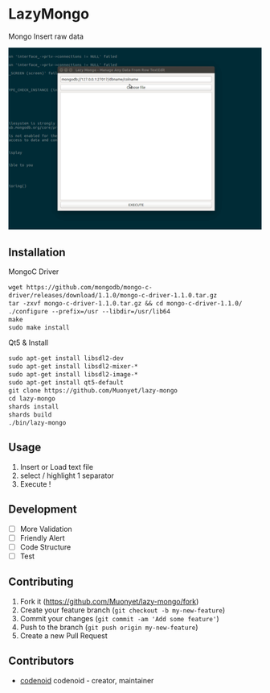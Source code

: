 # LazyMongo

Mongo Insert raw data

![Example](https://raw.githubusercontent.com/Muonyet/lazy-mongo/master/lazymongo.gif)

## Installation

MongoC Driver

```
wget https://github.com/mongodb/mongo-c-driver/releases/download/1.1.0/mongo-c-driver-1.1.0.tar.gz
tar -zxvf mongo-c-driver-1.1.0.tar.gz && cd mongo-c-driver-1.1.0/
./configure --prefix=/usr --libdir=/usr/lib64
make
sudo make install
```

Qt5 & Install

```
sudo apt-get install libsdl2-dev
sudo apt-get install libsdl2-mixer-*
sudo apt-get install libsdl2-image-*
sudo apt-get install qt5-default
git clone https://github.com/Muonyet/lazy-mongo
cd lazy-mongo
shards install
shards build
./bin/lazy-mongo
```

## Usage

1. Insert or Load text file
2. select / highlight 1 separator
3. Execute !

## Development

- [ ] More Validation
- [ ] Friendly Alert
- [ ] Code Structure
- [ ] Test
 
## Contributing

1. Fork it (<https://github.com/Muonyet/lazy-mongo/fork>)
2. Create your feature branch (`git checkout -b my-new-feature`)
3. Commit your changes (`git commit -am 'Add some feature'`)
4. Push to the branch (`git push origin my-new-feature`)
5. Create a new Pull Request

## Contributors

- [codenoid](https://github.com/codenoid) codenoid - creator, maintainer
